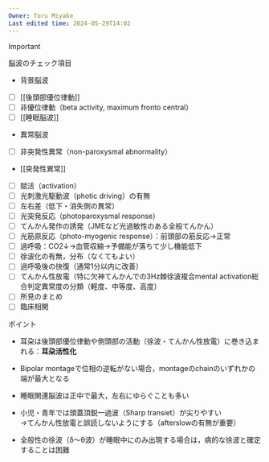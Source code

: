 ```yaml
---
Owner: Toru Miyake
Last edited time: 2024-05-29T14:02
---
```

> [!important]  
> 脳波のチェック項目
> - 背景脳波
> - [ ] [[後頭部優位律動]]
> - [ ] 非優位律動（beta activity, maximum fronto central）
> - [ ] [[睡眠脳波]]
> - 異常脳波
> - [ ] 非突発性異常（non-paroxysmal abnormality）
> -  [[突発性異常]]
> - [ ] 賦活（activation）
> - [ ] 光刺激光駆動波（photic driving）の有無
> - [ ] 左右差（低下・消失側の異常）
> - [ ] 光突発反応（photoparoxysmal response）
> - [ ] てんかん発作の誘発（JMEなど光過敏性のある全般てんかん）
> - [ ] 光筋原反応（photo-myogenic response）：前頭部の筋反応→正常
> - [ ] 過呼吸：CO2↓→血管収縮→予備能が落ちて少し機能低下
> - [ ] 徐波化の有無，分布（なくてもよい）
> - [ ] 過呼吸後の快復（通常1分以内に改善）
> - [ ] てんかん性放電（特に欠神てんかんでの3Hz棘徐波複合mental activation総合判定異常度の分類（軽度、中等度、高度）
> - [ ] 所見のまとめ
> - [ ] 臨床相関  


  

  

  

ポイント

- 耳朶は後頭部優位律動や側頭部の活動（徐波・てんかん性放電）に巻き込まれる：**耳朶活性化**
- Bipolar montageで位相の逆転がない場合，montageのchainのいずれかの端が最大となる
- 睡眠関連脳波は正中で最大，左右にゆらぐことも多い
- 小児・青年では頭蓋頂鋭一過波（Sharp transiet）が尖りやすい  
    →てんかん性放電と誤読しないようにする（afterslowの有無が重要）  
    
- 全般性の徐波（δ～θ波）が睡眠中にのみ出現する場合は，病的な徐波と確定することは困難